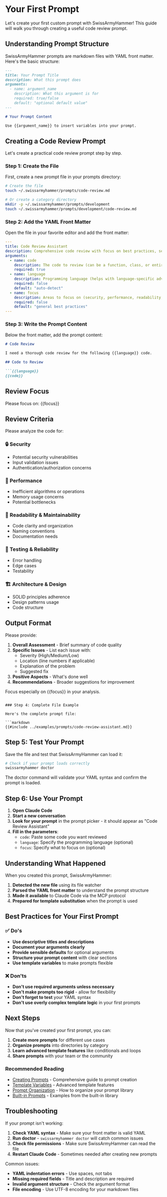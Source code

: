# Your First Prompt

Let's create your first custom prompt with SwissArmyHammer! This guide will walk you through creating a useful code review prompt.

## Understanding Prompt Structure

SwissArmyHammer prompts are markdown files with YAML front matter. Here's the basic structure:

```markdown
---
title: Your Prompt Title
description: What this prompt does
arguments:
  - name: argument_name
    description: What this argument is for
    required: true/false
    default: "optional default value"
---

# Your Prompt Content

Use {{argument_name}} to insert variables into your prompt.
```

## Creating a Code Review Prompt

Let's create a practical code review prompt step by step.

### Step 1: Create the File

First, create a new prompt file in your prompts directory:

```bash
# Create the file
touch ~/.swissarmyhammer/prompts/code-review.md

# Or create a category directory
mkdir -p ~/.swissarmyhammer/prompts/development
touch ~/.swissarmyhammer/prompts/development/code-review.md
```

### Step 2: Add the YAML Front Matter

Open the file in your favorite editor and add the front matter:

```yaml
---
title: Code Review Assistant
description: Comprehensive code review with focus on best practices, security, and performance
arguments:
  - name: code
    description: The code to review (can be a function, class, or entire file)
    required: true
  - name: language
    description: Programming language (helps with language-specific advice)
    required: false
    default: "auto-detect"
  - name: focus
    description: Areas to focus on (security, performance, readability, etc.)
    required: false
    default: "general best practices"
---
```

### Step 3: Write the Prompt Content

Below the front matter, add the prompt content:

```markdown
# Code Review

I need a thorough code review for the following {{language}} code.

## Code to Review

```{{language}}
{{code}}
```

## Review Focus

Please focus on: {{focus}}

## Review Criteria

Please analyze the code for:

### 🔒 Security
- Potential security vulnerabilities
- Input validation issues
- Authentication/authorization concerns

### 🚀 Performance
- Inefficient algorithms or operations
- Memory usage concerns
- Potential bottlenecks

### 📖 Readability & Maintainability
- Code clarity and organization
- Naming conventions
- Documentation needs

### 🧪 Testing & Reliability
- Error handling
- Edge cases
- Testability

### 🏗️ Architecture & Design
- SOLID principles adherence
- Design patterns usage
- Code structure

## Output Format

Please provide:

1. **Overall Assessment** - Brief summary of code quality
2. **Specific Issues** - List each issue with:
   - Severity (High/Medium/Low)
   - Location (line numbers if applicable)
   - Explanation of the problem
   - Suggested fix
3. **Positive Aspects** - What's done well
4. **Recommendations** - Broader suggestions for improvement

Focus especially on {{focus}} in your analysis.
```

### Step 4: Complete File Example

Here's the complete prompt file:

```markdown
{{#include ../examples/prompts/code-review-assistant.md}}
```

## Step 5: Test Your Prompt

Save the file and test that SwissArmyHammer can load it:

```bash
# Check if your prompt loads correctly
swissarmyhammer doctor
```

The doctor command will validate your YAML syntax and confirm the prompt is loaded.

## Step 6: Use Your Prompt

1. **Open Claude Code**
2. **Start a new conversation**
3. **Look for your prompt** in the prompt picker - it should appear as "Code Review Assistant"
4. **Fill in the parameters**:
   - `code`: Paste some code you want reviewed
   - `language`: Specify the programming language (optional)
   - `focus`: Specify what to focus on (optional)

## Understanding What Happened

When you created this prompt, SwissArmyHammer:

1. **Detected the new file** using its file watcher
2. **Parsed the YAML front matter** to understand the prompt structure
3. **Made it available** to Claude Code via the MCP protocol
4. **Prepared for template substitution** when the prompt is used

## Best Practices for Your First Prompt

### ✅ Do's

- **Use descriptive titles and descriptions**
- **Document your arguments clearly**
- **Provide sensible defaults** for optional arguments
- **Structure your prompt content** with clear sections
- **Use template variables** to make prompts flexible

### ❌ Don'ts

- **Don't use required arguments unless necessary**
- **Don't make prompts too rigid** - allow for flexibility
- **Don't forget to test** your YAML syntax
- **Don't use overly complex template logic** in your first prompts

## Next Steps

Now that you've created your first prompt, you can:

1. **Create more prompts** for different use cases
2. **Organize prompts** into directories by category
3. **Learn advanced template features** like conditionals and loops
4. **Share prompts** with your team or the community

### Recommended Reading

- [Creating Prompts](./creating-prompts.md) - Comprehensive guide to prompt creation
- [Template Variables](./template-variables.md) - Advanced template features
- [Prompt Organization](./prompt-organization.md) - How to organize your prompt library
- [Built-in Prompts](./builtin-prompts.md) - Examples from the built-in library

## Troubleshooting

If your prompt isn't working:

1. **Check YAML syntax** - Make sure your front matter is valid YAML
2. **Run doctor** - `swissarmyhammer doctor` will catch common issues
3. **Check file permissions** - Make sure SwissArmyHammer can read the file
4. **Restart Claude Code** - Sometimes needed after creating new prompts

Common issues:
- **YAML indentation errors** - Use spaces, not tabs
- **Missing required fields** - Title and description are required
- **Invalid argument structure** - Check the argument format
- **File encoding** - Use UTF-8 encoding for your markdown files